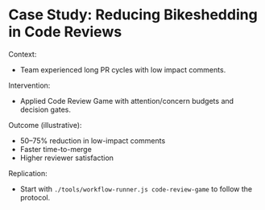 # Case Study: Reducing Bikeshedding in Code Reviews

Context:
- Team experienced long PR cycles with low impact comments.

Intervention:
- Applied Code Review Game with attention/concern budgets and decision gates.

Outcome (illustrative):
- 50–75% reduction in low-impact comments
- Faster time-to-merge
- Higher reviewer satisfaction

Replication:
- Start with `./tools/workflow-runner.js code-review-game` to follow the protocol.